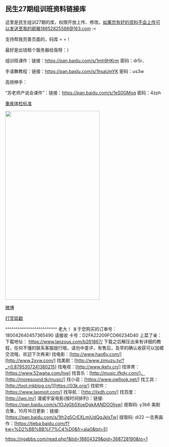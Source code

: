 ## 民生27期组训班资料链接库


这里是民生组训27期的库，权限开放上传、修改。如果您有好的资料不会上传可以发送至我的邮箱18652825588@163.com :<
 
支持帮我完善页面的，码库 = =！
 
最好是出钱租个服务器给我呀：）

组训班课件：链接：https://pan.baidu.com/s/1mh9HKrm 密码：dr5r、

手语舞教程：链接：https://pan.baidu.com/s/1hsaUmYK 密码：us3w

高频伸手：

“苏老师产说会课件”：链接：https://pan.baidu.com/s/1eS0GMoq 密码：4zph

[重疾体检标准](https://wx3.sinaimg.cn/mw690/81777750gy1fn8leniuq0j20gl0biack.jpg) 

 
<img src="https://wx1.sinaimg.cn/mw690/81777750gy1fn8l07jklwj20u01hcn4b.jpg" width="300" height="600">

 [微博](https://weibo.com/u/2172090192) 
  
 [打赏猛戳](https://wx2.sinaimg.cn/mw690/81777750gy1fn8l3ksaaoj20bi0bjmyg.jpg) 


^^^^^^^^^^^^^^^^^^^^^^^^^
老大！
关于您购买的订单号：180042640457365490 请接收
卡号：D2FA22209FCD66234D40
上菜了亲：
下载地址： https://www.lanzous.com/b261867/ 
下载之后解压出来有详细的教程，任何不懂的联系客服就行哦，请勿中差评，有售后，及早的确认收获可以加裙交流哦，欢迎下次再来!
找电影：[http://www.hao6v.com/][http://www.2xyw.com/] 
找美剧：[http://www.zimuzu.tv/?_=0.8795307241380215]
找电视：[http://www.iketv.cn/]
找体育：[https://www.52waha.com/live]
找音乐：[http://music.ifkdy.com/]、[http://moresound.tk/music/]
找小说：[https://www.owllook.net/]
找工具：[http://tool.mkblog.cn/][https://03k.org/]
找软件：[https://www.laomoit.com/]
找导航：[http://ilxdh.com/]
找百度：[http://iwo.im/]
漫威宇宙电影(按时间排列)：链接: [https://pan.baidu.com/s/1OJgGb5XoeDgkAANDOOljsw] 提取码: y3b6
美剧合集，10月16日更新：链接: [https://pan.baidu.com/s/1th2g5CrEXLmiUdQgJklxTw] 提取码: di22
一击男画作：[https://tieba.baidu.com/f?kw=%D2%BB%BB%F7%C4%D0&fr=ala0&tpl=5]

https://ngabbs.com/read.php?&tid=18804329&pid=368728190&to=1
